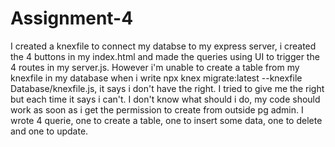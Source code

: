 # Assignment-4

I created a knexfile to connect my databse to my express server, i created the 4 buttons in my index.html and made the queries using UI to trigger the 4 routes in my server.js. However i'm unable to create a table from my knexfile in my database when i write npx knex migrate:latest --knexfile Database/knexfile.js, it says i don't have the right. I tried to give me the right but each time it says i can't. I don't know what should i do, my code should work as soon as i get the permission to create from outside pg admin. I wrote 4 querie, one to create a table, one to insert some data, one to delete and one to update.
